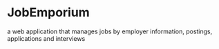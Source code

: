 # JobEmporium
a web application that manages jobs by employer information, postings, applications and interviews
